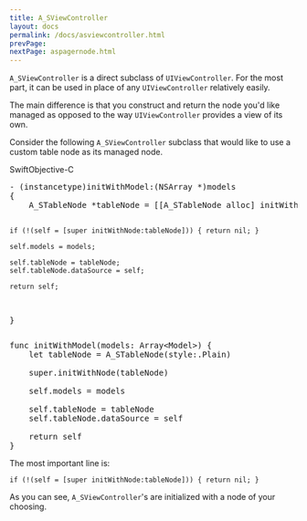 ```yaml
---
title: A_SViewController
layout: docs
permalink: /docs/asviewcontroller.html
prevPage: 
nextPage: aspagernode.html
---
```


`A_SViewController` is a direct subclass of `UIViewController`.  For the most part, it can be used in place of any `UIViewController` relatively easily.  

The main difference is that you construct and return the node you'd like managed as opposed to the way `UIViewController` provides a view of its own.

Consider the following `A_SViewController` subclass that would like to use a custom table node as its managed node.

<div class = "highlight-group">
<span class="language-toggle"><a data-lang="swift" class="swiftButton">Swift</a><a data-lang="objective-c" class = "active objcButton">Objective-C</a></span>
<div class = "code">
  <pre lang="objc" class="objcCode">
- (instancetype)initWithModel:(NSArray *)models
{
    A_STableNode *tableNode = [[A_STableNode alloc] initWithStyle:UITableViewStylePlain];

    if (!(self = [super initWithNode:tableNode])) { return nil; }

    self.models = models;
    
    self.tableNode = tableNode;
    self.tableNode.dataSource = self;
    
    return self;
}
</pre>

  <pre lang="swift" class = "swiftCode hidden">
func initWithModel(models: Array&lt;Model&gt;) {
	let tableNode = A_STableNode(style:.Plain)

    super.initWithNode(tableNode)

    self.models = models
    
    self.tableNode = tableNode
    self.tableNode.dataSource = self
    
    return self
}
</pre>
</div>
</div>

The most important line is:

`if (!(self = [super initWithNode:tableNode])) { return nil; }`

As you can see, `A_SViewController`'s are initialized with a node of your choosing.   
